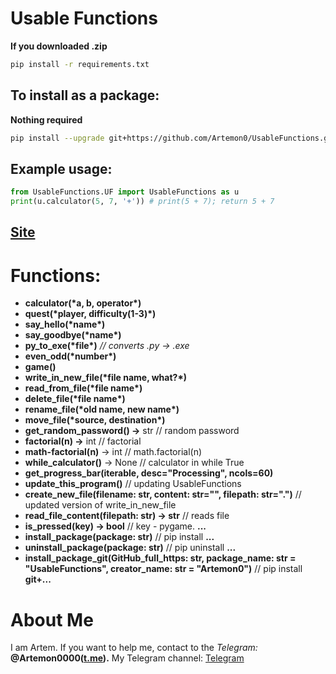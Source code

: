 # Usable Functions

**If you downloaded .zip**

```bash
pip install -r requirements.txt
```

## To install as a package:

**Nothing required**

```bash
pip install --upgrade git+https://github.com/Artemon0/UsableFunctions.git
```

## Example usage:

```python
from UsableFunctions.UF import UsableFunctions as u
print(u.calculator(5, 7, '+')) # print(5 + 7); return 5 + 7
```

## [Site](https://artemon0.github.io/UsableFunctions/)

# Functions:

- **calculator(\***a, b, operator**\*)**
- **quest(\***player, difficulty(1-3)**\*)**
- **say_hello(\***name**\*)**
- **say_goodbye(\***name**\*)**
- **py_to_exe(\***file**\*)** _// converts .py -> .exe_
- **even_odd(\***number**\*)**
- **game()**
- **write_in_new_file(\***file name, what?**\*)**
- **read_from_file(\***file name**\*)**
- **delete_file(\***file name**\*)**
- **rename_file(\***old name, new name**\*)**
- **move_file(\***source, destination**\*)**
- **get_random_password() ->** str // random password
- **factorial(n) ->** int // factorial
- **math-factorial(n)** -> int // math.factorial(n)
- **while_calculator()** -> None // calculator in while True
- **get_progress_bar(iterable, desc="Processing", ncols=60)**
- **update_this_program()** // updating UsableFunctions
- **create_new_file(filename: str, content: str="", filepath: str=".")** // updated version of write_in_new_file
- **read_file_content(filepath: str) -> str** // reads file
- **is_pressed(key) -> bool** // key - pygame. **...**
- **install_package(package: str)** // pip install **...**
- **uninstall_package(package: str)** // pip uninstall **...**
- **install_package_git(GitHub_full_https: str, package_name: str = "UsableFunctions", creator_name: str = "Artemon0")** // pip install **git+...**


# About Me

I am Artem. If you want to help me, contact to the _Telegram:_ **@Artemon0000([t.me]()).** My Telegram channel: [Telegram](https://t.me/AOGames888)
